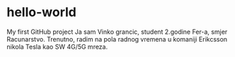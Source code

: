# hello-world
My first GitHub project
Ja sam Vinko grancic, student 2.godine Fer-a, smjer Racunarstvo. Trenutno, radim na pola radnog vremena u komaniji Erikcsson nikola Tesla kao SW 4G/5G mreza.
